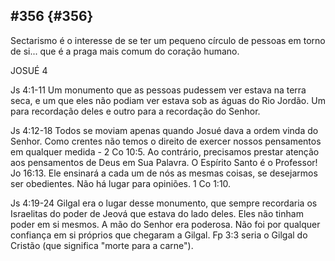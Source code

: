 ## #356 {#356}

Sectarismo é o interesse de se ter um pequeno círculo de pessoas em torno de si... que é a praga mais comum do coração humano.

JOSUÉ 4

Js 4:1-11 Um monumento que as pessoas pudessem ver estava na terra seca, e um que eles não podiam ver estava sob as águas do Rio Jordão. Um para recordação deles e outro para a recordação do Senhor.

Js 4:12-18 Todos se moviam apenas quando Josué dava a ordem vinda do Senhor. Como crentes não temos o direito de exercer nossos pensamentos em qualquer medida - 2 Co 10:5\. Ao contrário, precisamos prestar atenção aos pensamentos de Deus em Sua Palavra. O Espírito Santo é o Professor! Jo 16:13\. Ele ensinará a cada um de nós as mesmas coisas, se desejarmos ser obedientes. Não há lugar para opiniões. 1 Co 1:10.

Js 4:19-24 Gilgal era o lugar desse monumento, que sempre recordaria os Israelitas do poder de Jeová que estava do lado deles. Eles não tinham poder em si mesmos. A mão do Senhor era poderosa. Não foi por qualquer confiança em si próprios que chegaram a Gilgal. Fp 3:3 seria o Gilgal do Cristão (que significa &quot;morte para a carne&quot;).